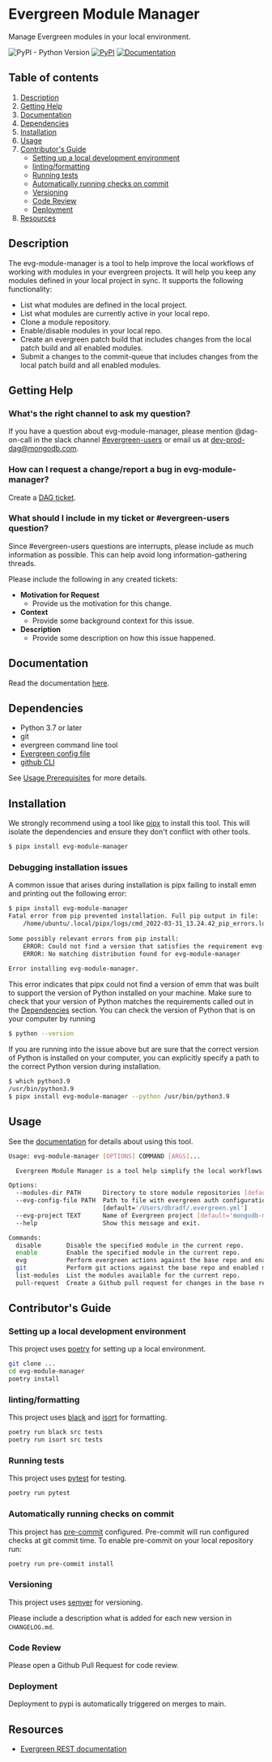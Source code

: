# Evergreen Module Manager

Manage Evergreen modules in your local environment.

![PyPI - Python Version](https://img.shields.io/pypi/pyversions/evg-module-manager) [![PyPI](https://img.shields.io/pypi/v/evg-module-manager.svg)](https://pypi.org/project/evg-module-manager/) [![Documentation](https://img.shields.io/badge/Docs-Available-green)](https://evergreen-ci.github.io/evg-module-manager/)
## Table of contents

1. [Description](#description)
2. [Getting Help](#getting-help)
3. [Documentation](#documentation)
4. [Dependencies](#dependencies)
5. [Installation](#installation)
6. [Usage](#usage)
7. [Contributor's Guide](#contributors-guide)
    - [Setting up a local development environment](#setting-up-a-local-development-environment)
    - [linting/formatting](#lintingformatting)
    - [Running tests](#running-tests)
    - [Automatically running checks on commit](#automatically-running-checks-on-commit)
    - [Versioning](#versioning)
    - [Code Review](#code-review)
    - [Deployment](#deployment)
8. [Resources](#resources)

## Description

The evg-module-manager is a tool to help improve the local workflows of working with modules in
your evergreen projects. It will help you keep any modules defined in your local project in sync.
It supports the following functionality:

* List what modules are defined in the local project.
* List what modules are currently active in your local repo.
* Clone a module repository.
* Enable/disable modules in your local repo.
* Create an evergreen patch build that includes changes from the local patch build and all enabled
  modules.
* Submit a changes to the commit-queue that includes changes from the local patch build and all
  enabled modules.

## Getting Help

### What's the right channel to ask my question?
If you have a question about evg-module-manager, please mention @dag-on-call in the
slack channel [#evergreen-users](https://mongodb.slack.com/messages/#evergreen-users/)
or email us at
dev-prod-dag@mongodb.com.

### How can I request a change/report a bug in evg-module-manager?
Create a [DAG ticket](https://jira.mongodb.org/projects/DAG).

### What should I include in my ticket or #evergreen-users question?
Since #evergreen-users questions are interrupts,
please include as much information as possible.
This can help avoid long information-gathering threads.

Please include the following in any created tickets:
* **Motivation for Request**
  * Provide us the motivation for this change.
* **Context**
  * Provide some background context for this issue.
* **Description**
  * Provide some description on how this issue happened.

## Documentation

Read the documentation [here](https://evergreen-ci.github.io/evg-module-manager/).

## Dependencies

* Python 3.7 or later
* git
* evergreen command line tool
* [Evergreen config file](https://github.com/evergreen-ci/evergreen/wiki/Using-the-Command-Line-Tool#downloading-the-command-line-tool)
* [github CLI](https://cli.github.com/)

See [Usage Prerequisites](https://github.com/evergreen-ci/evg-module-manager/blob/main/docs/usage.md#prerequities)
for more details.

## Installation

We strongly recommend using a tool like [pipx](https://pypa.github.io/pipx/) to install
this tool. This will isolate the dependencies and ensure they don't conflict with other tools.

```bash
$ pipx install evg-module-manager
```

### Debugging installation issues

A common issue that arises during installation is pipx failing to install emm and printing out the following error:
```bash
$ pipx install evg-module-manager
Fatal error from pip prevented installation. Full pip output in file:
    /home/ubuntu/.local/pipx/logs/cmd_2022-03-31_13.24.42_pip_errors.log
 
Some possibly relevant errors from pip install:
    ERROR: Could not find a version that satisfies the requirement evg-module-manager (from versions: none)
    ERROR: No matching distribution found for evg-module-manager
 
Error installing evg-module-manager.
```

This error indicates that pipx could not find a version of emm that was built to support the version of Python installed on your machine.
Make sure to check that your version of Python matches the requirements called out in the [Dependencies](#dependencies) section. You
can check the version of Python that is on your computer by running
```bash
$ python --version
```

If you are running into the issue above but are sure that the correct version of Python is installed on your computer,
you can explicitly specify a path to the correct Python version during installation.

```bash
$ which python3.9
/usr/bin/python3.9
$ pipx install evg-module-manager --python /usr/bin/python3.9
```

## Usage

See the [documentation](https://evergreen-ci.github.io/evg-module-manager/) for details about using this tool.

```bash
Usage: evg-module-manager [OPTIONS] COMMAND [ARGS]...

  Evergreen Module Manager is a tool help simplify the local workflows of evergreen modules.

Options:
  --modules-dir PATH      Directory to store module repositories [default='..']
  --evg-config-file PATH  Path to file with evergreen auth configuration
                          [default='/Users/dbradf/.evergreen.yml']
  --evg-project TEXT      Name of Evergreen project [default='mongodb-mongo-master']
  --help                  Show this message and exit.

Commands:
  disable       Disable the specified module in the current repo.
  enable        Enable the specified module in the current repo.
  evg           Perform evergreen actions against the base repo and enabled modules.
  git           Perform git actions against the base repo and enabled modules.
  list-modules  List the modules available for the current repo.
  pull-request  Create a Github pull request for changes in the base repository and any...
```

## Contributor's Guide

### Setting up a local development environment

This project uses [poetry](https://python-poetry.org/) for setting up a local environment.

```bash
git clone ...
cd evg-module-manager
poetry install
```

### linting/formatting

This project uses [black](https://black.readthedocs.io/en/stable/) and
[isort](https://pycqa.github.io/isort/) for formatting.

```bash
poetry run black src tests
poetry run isort src tests
```

### Running tests

This project uses [pytest](https://docs.pytest.org/en/6.2.x/) for testing.

```bash
poetry run pytest
```

### Automatically running checks on commit

This project has [pre-commit](https://pre-commit.com/) configured. Pre-commit will run
configured checks at git commit time. To enable pre-commit on your local repository run:

```bash
poetry run pre-commit install
```

### Versioning

This project uses [semver](https://semver.org/) for versioning.

Please include a description what is added for each new version in `CHANGELOG.md`.

### Code Review

Please open a Github Pull Request for code review.

### Deployment

Deployment to pypi is automatically triggered on merges to main.

## Resources

* [Evergreen REST documentation](https://github.com/evergreen-ci/evergreen/wiki/REST-V2-Usage)
